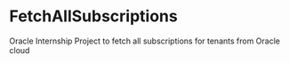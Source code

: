 # FetchAllSubscriptions
 Oracle Internship Project to fetch all subscriptions for tenants from Oracle cloud
